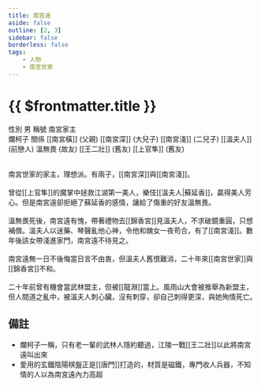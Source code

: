 ```yaml
---
title: 南宮遠
aside: false
outline: [2, 3]
sidebar: false
borderless: false
tags:
    - 人物
    - 南宮世家
---
```


# {{ $frontmatter.title }}

<ChTabs position="bottom">
	<ChTab title="南宮遠">
		<Ch src='/images/characters/special101/normal.png' position='right'/>
		<ChName nameZh='南宮遠' nameEn='Nan Gong Yuan' position='right' />
		<ChTable>
			<ChTr>
				<ChTd isTitle=true>
					性別
				</ChTd>
				<ChTd>
					男
				</ChTd>
			</ChTr>
			<ChTr>
				<ChTd isTitle=true>
					稱號
				</ChTd>
				<ChTd>
					南宮家主<br>爛柯子
				</ChTd>
			</ChTr>
			<ChTr>
				<ChTd isTitle=true position='center'>
					關係
				</ChTd>
			</ChTr>
			<ChTr>
				<ChTd position='center'>
					[[南宮橫]] (父親)
				</ChTd>
			</ChTr>
			<ChTr>
				<ChTd position='center'>
					[[南宮深]] (大兒子)
				</ChTd>
			</ChTr>
			<ChTr>
				<ChTd position='center'>
					[[南宮淺]] (二兒子)
				</ChTd>
			</ChTr>
			<ChTr>
				<ChTd position='center'>
					[[溫夫人]] (前戀人)
				</ChTd>
			</ChTr>
			<ChTr>
				<ChTd position='center'>
					溫無畏 (故友)
				</ChTd>
			</ChTr>
			<ChTr>
				<ChTd position='center'>
					[[王二壯]] (舊友)
				</ChTd>
			</ChTr>
			<ChTr>
				<ChTd position='center'>
					[[上官隼]] (舊友)
				</ChTd>
			</ChTr>
		</ChTable>
	</ChTab>
</ChTabs>
<br><br>

南宮世家的家主，理想派。有兩子，[[南宮深]]與[[南宮淺]]。
<br><br>
曾從[[上官隼]]的魔掌中拯救江湖第一美人，樂伎[[溫夫人|蘇延香]]，贏得美人芳心。但是南宮遠卻拒絕了蘇延香的感情，讓給了傷重的好友溫無畏。
<br><br>
溫無畏死後，南宮遠有愧，帶著禮物去[[錦香宮]]見溫夫人，不求破鏡重圓，只想補償。溫夫人以迷藥、琴聲亂他心神，令他和醜女一夜苟合，有了[[南宮淺]]。數年後該女帶淺進家門，南宮遠不待見之。
<br><br>
南宮遠無一日不後悔當日言不由衷，但溫夫人舊恨難消，二十年來[[南宮世家]]與[[錦香宮]]不和。
<br><br>
二十年前曾有機會當武林盟主，但被[[龍淵]]當上。風雨山大會被推舉為新盟主，但人間道之亂中，被溫夫人刺心臟，沒有刺穿，卻自己刺得更深，與她殉情死亡。

## 備註

- 爛柯子一稱，只有老一輩的武林人隱約聽過，江陵一戰[[王二壯]]以此將南宮遠叫出來
- 愛用的玄鐵陰陽棋盤正是[[唐門]]打造的，材質是磁鐵，專門收人兵器，不知情的人以為南宮遠內力高超